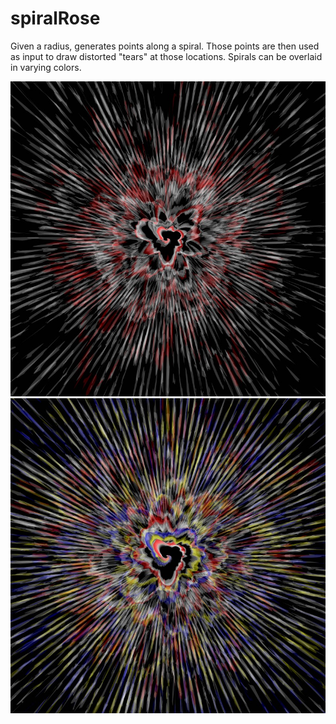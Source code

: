 # spiralRose
Given a radius, generates points along a spiral. Those points are then used as input to draw distorted "tears" at those locations. Spirals can be overlaid in varying colors.

![Example 1](https://github.com/irenarindos/spiralRose/blob/master/rose3.jpg?raw=true)
![Example 2](https://github.com/irenarindos/spiralRose/blob/master/rose5.jpg?raw=true)
